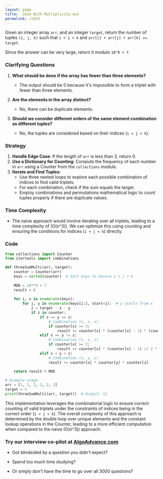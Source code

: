 ```yaml
---
layout: page
title:  3Sum With Multiplicity-out
permalink: /s923
---
```

Given an integer array `arr`, and an integer `target`, return the number of tuples `(i, j, k)` such that `i < j < k` and `arr[i] + arr[j] + arr[k] == target`.

Since the answer can be very large, return it modulo `10^9 + 7`.

### Clarifying Questions
1. **What should be done if the array has fewer than three elements?**
   - The output should be 0 because it's impossible to form a triplet with fewer than three elements.
   
2. **Are the elements in the array distinct?**
   - No, there can be duplicate elements.

3. **Should we consider different orders of the same element combination as different tuples?**
   - No, the tuples are considered based on their indices (`i < j < k`).

### Strategy
1. **Handle Edge Case**: If the length of `arr` is less than 3, return 0.
2. **Use a Dictionary for Counting**: Compute the frequency of each number in `arr` using a Counter from the `collections` module.
3. **Iterate and Find Tuples**:
   - Use three nested loops to explore each possible combination of indices to find valid triplets.
   - For each combination, check if the sum equals the target.
   - Employ combinations and permutations mathematical logic to count tuples properly if there are duplicate values.

### Time Complexity
- The naive approach would involve iterating over all triplets, leading to a time complexity of \(O(n^3)\). We can optimize this using counting and ensuring the conditions for indices (`i < j < k`) directly.

### Code
```python
from collections import Counter
from itertools import combinations

def threeSumMulti(arr, target):
    counter = Counter(arr)
    keys = sorted(counter)  # Sort keys to ensure i < j < k
    
    MOD = 10**9 + 7
    result = 0
    
    for i, x in enumerate(keys):
        for j, y in enumerate(keys[i:], start=i):  # y starts from x
            z = target - x - y
            if z in counter:
                if x == y == z:
                    # Combination (x, x, x)
                    if counter[x] >= 3:
                        result += counter[x] * (counter[x] - 1) * (counter[x] - 2) // 6
                elif x == y != z:
                    # Combination (x, x, z)
                    if counter[x] >= 2:
                        result += counter[x] * (counter[x] - 1) // 2 * counter[z]
                elif x < y < z:
                    # Combination (x, y, z)
                    result += counter[x] * counter[y] * counter[z]
                    
    return result % MOD

# Example usage
arr = [1, 1, 2, 2, 2, 2]
target = 5
print(threeSumMulti(arr, target))  # Output: 12
```

This implementation leverages the combinatorial logic to ensure correct counting of valid triplets under the constraints of indices being in the correct order (`i < j < k`). The overall complexity of this approach is determined by the double loop over unique elements and the constant lookup operations in the Counter, leading to a more efficient computation when compared to the naive \(O(n^3)\) approach.


### Try our interview co-pilot at [AlgoAdvance.com](https://algoAdvance.com)

- Got blindsided by a question you didn't expect?

- Spend too much time studying?

- Or simply don't have the time to go over all 3000 questions?

